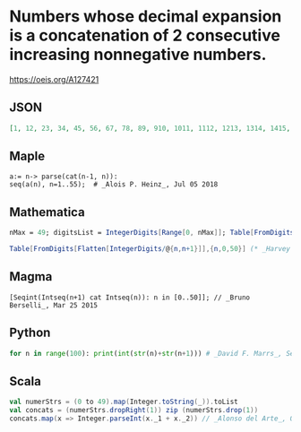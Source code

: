 # Numbers whose decimal expansion is a concatenation of 2 consecutive increasing nonnegative numbers\.
https://oeis.org/A127421
## JSON
```JSON
[1, 12, 23, 34, 45, 56, 67, 78, 89, 910, 1011, 1112, 1213, 1314, 1415, 1516, 1617, 1718, 1819, 1920, 2021, 2122, 2223, 2324, 2425, 2526, 2627, 2728, 2829, 2930, 3031, 3132, 3233, 3334, 3435, 3536, 3637, 3738, 3839, 3940, 4041, 4142, 4243, 4344, 4445, 4546]
```
## Maple
```Maple
a:= n-> parse(cat(n-1, n)):
seq(a(n), n=1..55);  # _Alois P. Heinz_, Jul 05 2018
```
## Mathematica
```Mathematica
nMax = 49; digitsList = IntegerDigits[Range[0, nMax]]; Table[FromDigits[Flatten[{digitsList[[n]], digitsList[[n + 1]]}]], {n, nMax - 1}] (* _Alonso del Arte_, Oct 24 2019 *)
```
```Mathematica
Table[FromDigits[Flatten[IntegerDigits/@{n,n+1}]],{n,0,50}] (* _Harvey P. Dale_, May 16 2020 *)
```
## Magma
```Magma
[Seqint(Intseq(n+1) cat Intseq(n)): n in [0..50]]; // _Bruno Berselli_, Mar 25 2015
```
## Python
```Python
for n in range(100): print(int(str(n)+str(n+1))) # _David F. Marrs_, Sep 17 2018
```
## Scala
```Scala
val numerStrs = (0 to 49).map(Integer.toString(_)).toList
val concats = (numerStrs.dropRight(1)) zip (numerStrs.drop(1))
concats.map(x => Integer.parseInt(x._1 + x._2)) // _Alonso del Arte_, Oct 24 2019
```
